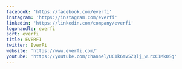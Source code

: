 ```yaml
---
facebook: 'https://facebook.com/everfi'
instagram: 'https://instagram.com/everfi'
linkedin: 'https://linkedin.com/company/everfi'
logohandle: everfi
sort: everfi
title: EVERFI
twitter: EverFi
website: 'https://www.everfi.com/'
youtube: 'https://youtube.com/channel/UC1k6mv5ZQlj_wLrxC1MkOSg'
---
```

